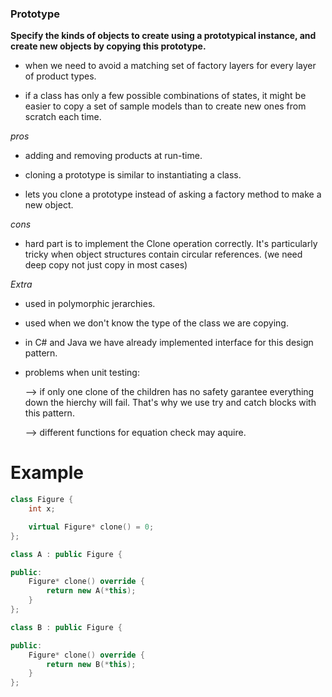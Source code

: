 ### Prototype ###

**Specify the kinds of objects to create using a prototypical instance, and create new
objects by copying this prototype.**

+ when we need to avoid a matching set of factory layers for every layer of product types.

+ if a class has only a few possible combinations of states, it might be easier to copy a set of sample models than to create new ones from scratch each time.

*pros*
 
+ adding and removing products at run-time.

+ cloning a prototype is similar to instantiating a class. 

+ lets you clone a prototype instead of asking a factory method to make a new
object.

*cons* 

+ hard part is to implement the Clone operation correctly. It's particularly tricky when
object structures contain circular references. (we need deep copy not just copy in most cases)

*Extra*

+ used in polymorphic jerarchies.

+ used when we don't know the type of the class we are copying.

+ in C# and Java we have already implemented interface for this design pattern.

+ problems when unit testing: 

	--> if only one clone of the children has no safety garantee everything down the hierchy will fail. That's why we use try and catch blocks with this pattern.

	--> different functions for equation check may aquire.

# Example #

```c++
class Figure {
	int x;

	virtual Figure* clone() = 0;
};

class A : public Figure {

public:
	Figure* clone() override {
		return new A(*this);
	}
};

class B : public Figure {

public:
	Figure* clone() override {
		return new B(*this);
	}
};
```
